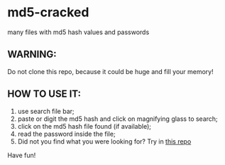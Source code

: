 # md5-cracked
many files with md5 hash values and passwords

## WARNING:

Do not clone this repo, because it could be huge and fill your memory!


## HOW TO USE IT:

1. use search file bar;
2. paste or digit the md5 hash and click on magnifying glass to search;
3. click on the md5 hash file found (if available);
5. read the password inside the file;
6. Did not you find what you were looking for? Try in <a href="https://github.com/FabioDefilippo/md5-cracked-2/tree/main">this repo</a>

Have fun!
